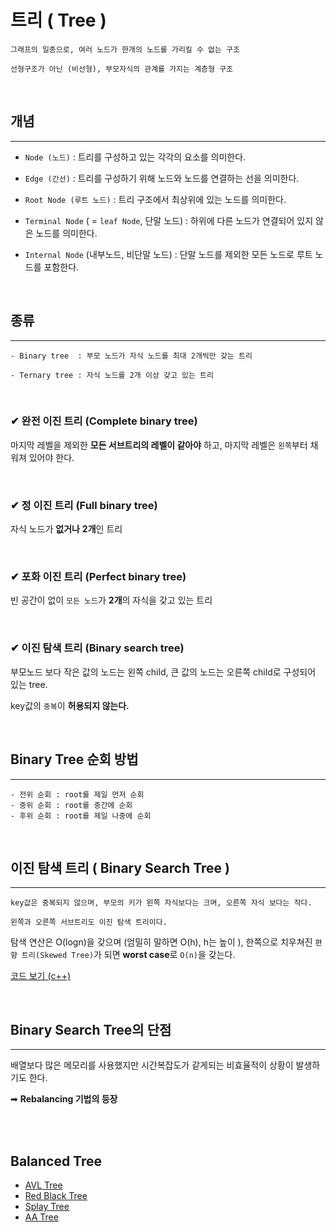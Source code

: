 # 트리 ( Tree )

```
그래프의 일종으로, 여러 노드가 한개의 노드를 가리킬 수 없는 구조

선형구조가 아닌 (비선형), 부모자식의 관계를 가지는 계층형 구조
```

<br>

## 개념

---

- `Node (노드)` : 트리를 구성하고 있는 각각의 요소를 의미한다.

- `Edge (간선)` : 트리를 구성하기 위해 노드와 노드를 연결하는 선을 의미한다.
- `Root Node (루트 노드)` : 트리 구조에서 최상위에 있는 노드를 의미한다.
- `Terminal Node` ( = `leaf Node`, 단말 노드) : 하위에 다른 노드가 연결되어 있지 않은 노드를 의미한다.
- `Internal Node` (내부노드, 비단말 노드) : 단말 노드를 제외한 모든 노드로 루트 노드를 포함한다.

<br>

## 종류

---

```
- Binary tree  : 부모 노드가 자식 노드를 최대 2개씩만 갖는 트리

- Ternary tree : 자식 노드를 2개 이상 갖고 있는 트리
```

<br>

### ✔ 완전 이진 트리 (Complete binary tree)

마지막 레벨을 제외한 **모든 서브트리의 레벨이 같아야** 하고, 마지막 레벨은 `왼쪽`부터 채워져 있어야 한다.

<Br>

### ✔ 정 이진 트리 (Full binary tree)

자식 노드가 **없거나** **2개**인 트리

<Br>

### ✔ 포화 이진 트리 (Perfect binary tree)

빈 공간이 없이 `모든 노드`가 **2개**의 자식을 갖고 있는 트리

<Br>

### ✔ 이진 탐색 트리 (Binary search tree)

부모노드 보다 작은 값의 노드는 왼쪽 child, 큰 값의 노드는 오른쪽 child로 구성되어 있는 tree.

key값의 `중복`이 **허용되지 않는다.**

<br>

## Binary Tree 순회 방법

---

```
- 전위 순회 : root를 제일 먼저 순회
- 중위 순회 : root를 중간에 순회
- 후위 순회 : root를 제일 나중에 순회
```

<br>

## 이진 탐색 트리 ( Binary Search Tree )

---

```
key값은 중복되지 않으며, 부모의 키가 왼쪽 자식보다는 크며, 오른쪽 자식 보다는 작다.

왼쪽과 오른쪽 서브트리도 이진 탐색 트리이다.
```

탐색 연산은 O(logn)을 갖으며 (엄밀히 말하면 O(h), h는 높이 ), 한쪽으로 치우쳐진 `편향 트리(Skewed Tree)`가 되면 **worst case**로 `O(n)`을 갖는다.

[코드 보기 (c++)](https://gist.github.com/gowoonsori/cb2e95f1e2ede219694ad082cef34cd1)

<br>

## Binary Search Tree의 단점

---

배열보다 많은 메모리를 사용했지만 시간복잡도가 같게되는 비효율적이 상황이 발생하기도 한다.

➡ **Rebalancing 기법의 등장**

<br><br>

## Balanced Tree

- [AVL Tree](/dataStructrue/AvlTree.md)
- [Red Black Tree](/dataStructrue/redBlackTree.md)
- [Splay Tree](/dataStructrue/SplayTree.md)
- [AA Tree](/dataStructrue/aaTree.md)
